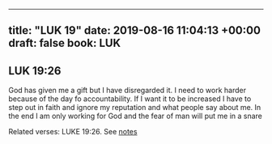 
---
title: "LUK 19"
date: 2019-08-16 11:04:13 +00:00
draft: false
book: LUK
---

## LUK 19:26

God has given me a gift but I have disregarded it. I need to work harder because of the day fo accountability. If I want it to be increased I have to step out in faith and ignore my reputation and what people say about me. In the end I am only working for God and the fear of man will put me in a snare

Related verses: LUKE 19:26. See [notes](https://my.bible.com/notes/3232109306816749757)


